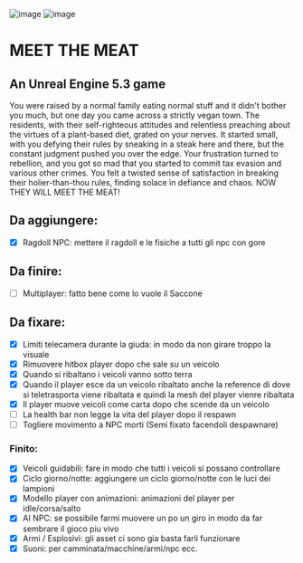 ![image](https://github.com/LaCapraFaMuu/Game/assets/151669081/7421ffe3-5974-4825-b9af-a960bed6160c)
![image](https://github.com/LaCapraFaMuu/Game/assets/151669081/8f65a58f-08f0-4236-b44b-ba7735f0a321)
# MEET THE MEAT
## An Unreal Engine 5.3 game
You were raised by a normal family eating normal stuff and it didn't bother you much, but one day you came across a strictly vegan town. The residents, with their self-righteous attitudes and relentless preaching about the virtues of a plant-based diet, grated on your nerves. It started small, with you defying their rules by sneaking in a steak here and there, but the constant judgment pushed you over the edge. Your frustration turned to rebellion, and you got so mad that you started to commit tax evasion and various other crimes. You felt a twisted sense of satisfaction in breaking their holier-than-thou rules, finding solace in defiance and chaos. NOW THEY WILL MEET THE MEAT!

## Da aggiungere:
- [x] Ragdoll NPC: mettere il ragdoll e le fisiche a tutti gli npc con gore

## Da finire:
- [ ] Multiplayer: fatto bene come lo vuole il Saccone

## Da fixare:
- [x] Limiti telecamera durante la giuda: in modo da non girare troppo la visuale
- [x] Rimuovere hitbox player dopo che sale su un veicolo
- [x] Quando si ribaltano i veicoli vanno sotto terra
- [x] Quando il player esce da un veicolo ribaltato anche la reference di dove si teletrasporta viene ribaltata e quindi la mesh del player vienre ribaltata
- [x] Il player muove veicoli come carta dopo che scende da un veicolo
- [ ] La health bar non legge la vita del player dopo il respawn
- [ ] Togliere movimento a NPC morti (Semi fixato facendoli despawnare)

### Finito:
- [x] Veicoli guidabili: fare in modo che tutti i veicoli si possano controllare
- [x] Ciclo giorno/notte: aggiungere un ciclo giorno/notte con le luci dei lampioni
- [x] Modello player con animazioni: animazioni del player per idle/corsa/salto
- [x] AI NPC: se possibile farmi muovere un po un giro in modo da far sembrare il gioco piu vivo
- [x] Armi / Esplosivi: gli asset ci sono gia basta farli funzionare
- [x] Suoni: per camminata/macchine/armi/npc ecc.
